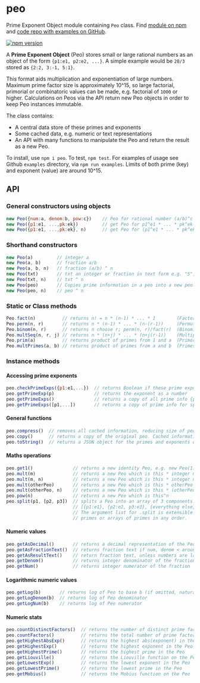 # peo
Prime Exponent Object module containing `Peo` class. Find [module on npm](https://www.npmjs.com/package/peo) and [code repo with examples on GitHub](https://github.com/davidryan59/Peo).

[![npm version](https://badge.fury.io/js/peo.png)](https://badge.fury.io/js/peo)

A **Prime Exponent Object** (Peo) stores small or large rational numbers as an object of the form `{p1:e1, p2:e2, ...}`. A simple example would be `20/3` stored as `{2:2, 3:-1, 5:1}`.

This format aids multiplication and exponentiation of large numbers. Maximum prime factor size is approximately 10^15, so large factorial, primorial or combinatoric values can be made, e.g. factorial of `1000` or higher. Calculations on Peos via the API return new Peo objects in order to keep Peo instances immutable.

The class contains:
- A central data store of these primes and exponents
- Some cached data, e.g. numeric or text representations
- An API with many functions to manipulate the Peo and return the result as a new Peo.

To install, use `npm i peo`. To test, `npm test`. For examples of usage see Github `examples` directory, via `npm run examples`. Limits of both prime (key) and exponent (value) are around 10^15.

## API

### General constructors using objects
``` js
new Peo({num:a, denom:b, pow:c})    // Peo for rational number (a/b)^c
new Peo({p1:e1, ...,pk:ek})         // get Peo for p1^e1 * ... * pk^ek  (keys are prime numbers)
new Peo({p1:e1, ...,pk:ek}, n)      // get Peo for (p1^e1 * ... * pk^ek) ^ n
```

### Shorthand constructors
``` js
new Peo(a)         // integer a
new Peo(a, b)      // fraction a/b
new Peo(a, b, n)   // fraction (a/b) ^ n
new Peo(txt)       // txt an integer or fraction in text form e.g. "5", "3/2"
new Peo(txt, n)    // txt ^ n
new Peo(peo)       // Copies prime information in a peo into a new peo. Also see instance method copy()
new Peo(peo, n)    // peo ^ n
```

### Static or Class methods
``` js
Peo.fact(n)          // returns n! = n * (n-1) * ... * 1        (Factorial function)
Peo.perm(n, r)       // returns n * (n-1) * ... * (n-(r-1))     (Permutation function)
Peo.binom(n, r)      // returns n choose r; perm(n, r)/fact(r)  (Binomial coefficient)
Peo.multSeq(n, r, j) // returns n * (n+j) * ... * (n+j(r-1))    (Multiply r terms of a sequence with jump j)
Peo.prim(a)          // returns product of primes from 1 and a  (Primorial function)
Peo.multPrimes(a, b) // returns product of primes from a and b  (Primes in given range)
```

### Instance methods

#### Accessing prime exponents
``` js
peo.checkPrimeExps({p1:e1,...})  // returns Boolean if these prime exponents agree
peo.getPrimeExp(p)               // returns the exponent as a number
peo.getPrimeExps()               // returns a copy of all prime info {p1:e1,...}
peo.getPrimeExps([p1,...])       // returns a copy of prime info for specified primes only
```

#### General functions
``` js
peo.compress()  // removes all cached information, reducing size of peo. Use if you've got millions of peos.
peo.copy()      // returns a copy of the original peo. Cached information not transferred.
peo.toString()  // returns a JSON object for the primes and exponents obtained via getPrimeExps()
```

#### Maths operations
``` js
peo.get1()               // returns a new identity Peo, e.g. new Peo(1)
peo.mult(m)              // returns a new Peo which is this * integer m
peo.mult(m, n)           // returns a new Peo which is this * integer m^n
peo.mult(otherPeo)       // returns a new Peo which is this * otherPeo  
peo.mult(otherPeo, n)    // returns a new Peo which is this * (otherPeo^n)
peo.pow(n)               // returns a new Peo which is this^n
peo.split(p1, [p2, p3])  // splits a Peo into an array of 3 components:
                         // [{p1:e1}, {p2:e2, p3:e3}, {everything else}]
                         // The argument list for .split is extensible and can contain
                         // primes or arrays of primes in any order.
```

#### Numeric values
``` js
peo.getAsDecimal()       // returns a decimal representation of the Peo, if its not too big
peo.getAsFractionText()  // returns fraction text if num, denom < around 1e15. Otherwise return NA.
peo.getAsResultText()    // return fraction text, unless numbers are large, then return 10^NN.NN representation
peo.getDenom()           // returns integer denominator of the fraction
peo.getNum()             // returns integer numerator of the fraction
```

#### Logarithmic numeric values
``` js
peo.getLog(b)       // returns log of Peo to base b (if omitted, natural log)
peo.getLogDenom(b)  // returns log of Peo denominator
peo.getLogNum(b)    // returns log of Peo numerator
```

#### Numeric stats
``` js
peo.countDistinctFactors()  // returns the number of distinct prime factors of the Peo
peo.countFactors()          // returns the total number of prime factors of the Peo
peo.getHighestAbsExp()      // returns the highest abs(exponent) in the Peo
peo.getHighestExp()         // returns the highest exponent in the Peo
peo.getHighestPrime()       // returns the highest prime in the Peo
peo.getLiouville()          // returns the Liouville function on the Peo
peo.getLowestExp()          // returns the lowest exponent in the Peo
peo.getLowestPrime()        // returns the lowest prime in the Peo
peo.getMobius()             // returns the Mobius function on the Peo
```
